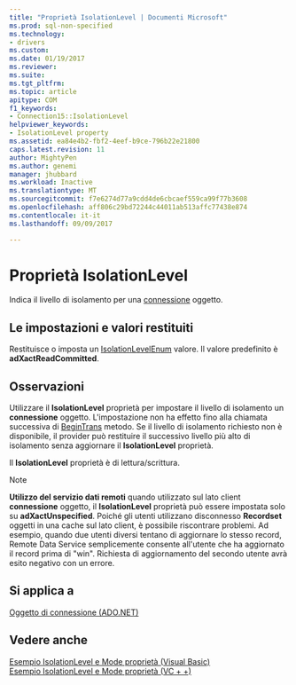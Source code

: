 ```yaml
---
title: "Proprietà IsolationLevel | Documenti Microsoft"
ms.prod: sql-non-specified
ms.technology:
- drivers
ms.custom: 
ms.date: 01/19/2017
ms.reviewer: 
ms.suite: 
ms.tgt_pltfrm: 
ms.topic: article
apitype: COM
f1_keywords:
- Connection15::IsolationLevel
helpviewer_keywords:
- IsolationLevel property
ms.assetid: ea84e4b2-fbf2-4eef-b9ce-796b22e21800
caps.latest.revision: 11
author: MightyPen
ms.author: genemi
manager: jhubbard
ms.workload: Inactive
ms.translationtype: MT
ms.sourcegitcommit: f7e6274d77a9cdd4de6cbcaef559ca99f77b3608
ms.openlocfilehash: aff806c29bd72244c44011ab513affc77438e874
ms.contentlocale: it-it
ms.lasthandoff: 09/09/2017

---
```

# <a name="isolationlevel-property"></a>Proprietà IsolationLevel
Indica il livello di isolamento per una [connessione](../../../ado/reference/ado-api/connection-object-ado.md) oggetto.  
  
## <a name="settings-and-return-values"></a>Le impostazioni e valori restituiti  
 Restituisce o imposta un [IsolationLevelEnum](../../../ado/reference/ado-api/isolationlevelenum.md) valore. Il valore predefinito è **adXactReadCommitted**.  
  
## <a name="remarks"></a>Osservazioni  
 Utilizzare il **IsolationLevel** proprietà per impostare il livello di isolamento un **connessione** oggetto. L'impostazione non ha effetto fino alla chiamata successiva di [BeginTrans](../../../ado/reference/ado-api/begintrans-committrans-and-rollbacktrans-methods-ado.md) metodo. Se il livello di isolamento richiesto non è disponibile, il provider può restituire il successivo livello più alto di isolamento senza aggiornare il **IsolationLevel** proprietà.  
  
 Il **IsolationLevel** proprietà è di lettura/scrittura.  
  
> [!NOTE]
>  **Utilizzo del servizio dati remoti** quando utilizzato sul lato client **connessione** oggetto, il **IsolationLevel** proprietà può essere impostata solo su **adXactUnspecified**. Poiché gli utenti utilizzano disconnesso **Recordset** oggetti in una cache sul lato client, è possibile riscontrare problemi. Ad esempio, quando due utenti diversi tentano di aggiornare lo stesso record, Remote Data Service semplicemente consente all'utente che ha aggiornato il record prima di "win". Richiesta di aggiornamento del secondo utente avrà esito negativo con un errore.  
  
## <a name="applies-to"></a>Si applica a  
 [Oggetto di connessione (ADO.NET)](../../../ado/reference/ado-api/connection-object-ado.md)  
  
## <a name="see-also"></a>Vedere anche  
 [Esempio IsolationLevel e Mode proprietà (Visual Basic)](../../../ado/reference/ado-api/isolationlevel-and-mode-properties-example-vb.md)   
 [Esempio IsolationLevel e Mode proprietà (VC + +)](../../../ado/reference/ado-api/isolationlevel-and-mode-properties-example-vc.md)   

